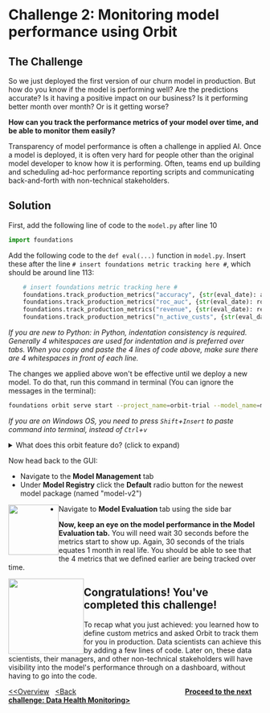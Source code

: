 # Challenge 2: Monitoring model performance using Orbit

## The Challenge
So we just deployed the first version of our churn model in production. But how do you know if the model is performing well?  Are the predictions accurate? Is it having a positive impact on our business? Is it performing better month over month? Or is it getting worse?

**How can you track the performance metrics of your model over time, and be able to monitor them easily?**

Transparency of model performance is often a challenge in applied AI. Once a model is deployed, it is often very hard for people other than the original model developer to know how it is performing. Often, teams end up building and scheduling ad-hoc performance reporting scripts and communicating back-and-forth with non-technical stakeholders.

## Solution

First, add the following line of code to the `model.py` after line 10
```python
import foundations
```

Add the following code to the `def eval(...)` function in `model.py`. Insert these after the line `# insert foundations metric tracking here #`, which should be around line 113:

```python
    # insert foundations metric tracking here #
    foundations.track_production_metrics("accuracy", {str(eval_date): accuracy})
    foundations.track_production_metrics("roc_auc", {str(eval_date): roc_auc})
    foundations.track_production_metrics("revenue", {str(eval_date): revenue})
    foundations.track_production_metrics("n_active_custs", {str(eval_date): n_active_custs})
```

_If you are new to Python: in Python, indentation consistency is required. Generally 4 whitespaces are used for indentation and is preferred over tabs. When you copy and paste the 4 lines of code above, make sure there are 4 whitespaces in front of each line._

The changes we applied above won't be effective until we deploy a new model. To do that, run this command in terminal (You can ignore the messages in the terminal):
```bash
foundations orbit serve start --project_name=orbit-trial --model_name=model-v2 --project_directory=./ --env=scheduler
```
_If you are on Windows OS, you need to press `Shift`+`Insert` to paste command into terminal, instead of `Ctrl`+`v`_

<details>
  <summary>What does this orbit feature do? (click to expand)</summary>
<br>

Orbit allows you to specify custom metric calculation code and tracks the resulting metrics. After we deploy this model, Orbit will package the code and automate metric tracking which is visualized in the Orbit GUI. In this example, we are monitoring 4 metrics. The first two are standard metrics for classification models and the other two are business metrics.

-------------------------------------------------------------------------------------------------------------------------
</details>

Now head back to the GUI:
* Navigate to the **Model Management** tab
* Under **Model Registry** click the **Default** radio button for the newest model package (named "model-v2")
<img style="float: left;" src="https://github.com/dessa-public/orbit-trial-tutorials/blob/2.0/screenshots/change_default.gif" height="100">

* Navigate to **Model Evaluation** tab using the side bar

**Now, keep an eye on the model performance in the Model Evaluation tab.** You will need wait 30 seconds before the metrics start to show up. Again, 30 seconds of the trials equates 1 month in real life. You should be able to see that the 4 metrics that we defined earlier are being tracked over time.

<img style="float: left;" src="https://github.com/dessa-public/orbit-trial-tutorials/blob/2.0/screenshots/eval_metrics.gif" height="150">

## Congratulations! You've completed this challenge!

To recap what you just achieved: you learned how to define custom metrics and asked Orbit to track them for you in production. Data scientists can achieve this by adding a few lines of code. Later on, these data scientists, their managers, and other non-technical stakeholders will have visibility into the model's performance through on a dashboard, without having to go into the code.


[<<Overview](https://github.com/dessa-public/orbit-trial-tutorials/blob/2.0/hello-food-trial-instructions.md) &nbsp; [<Back](https://github.com/dessa-public/orbit-trial-tutorials/blob/2.0/pt1-deployment.md) &nbsp; &nbsp; &nbsp; &nbsp; &nbsp; &nbsp; &nbsp; &nbsp; &nbsp; &nbsp; &nbsp; &nbsp; &nbsp; &nbsp; &nbsp; &nbsp; &nbsp; &nbsp; &nbsp; &nbsp; &nbsp; &nbsp; &nbsp; &nbsp; &nbsp; &nbsp; &nbsp;  **[Proceed to the next challenge: Data Health Monitoring>](https://github.com/dessa-public/orbit-trial-tutorials/blob/2.0/pt3-data-health-monitoring.md)**

